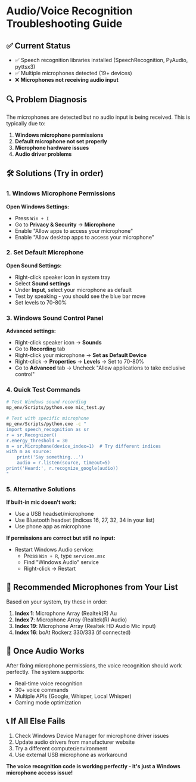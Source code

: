 # Audio/Voice Recognition Troubleshooting Guide

## ✅ Current Status
- ✅ Speech recognition libraries installed (SpeechRecognition, PyAudio, pyttsx3)
- ✅ Multiple microphones detected (19+ devices)
- ❌ **Microphones not receiving audio input**

## 🔍 Problem Diagnosis
The microphones are detected but no audio input is being received. This is typically due to:

1. **Windows microphone permissions**
2. **Default microphone not set properly**
3. **Microphone hardware issues**
4. **Audio driver problems**

## 🛠️ Solutions (Try in order)

### 1. Windows Microphone Permissions
**Open Windows Settings:**
- Press `Win + I`
- Go to **Privacy & Security** → **Microphone**
- Enable "Allow apps to access your microphone"
- Enable "Allow desktop apps to access your microphone"

### 2. Set Default Microphone
**Open Sound Settings:**
- Right-click speaker icon in system tray
- Select **Sound settings**
- Under **Input**, select your microphone as default
- Test by speaking - you should see the blue bar move
- Set levels to 70-80%

### 3. Windows Sound Control Panel
**Advanced settings:**
- Right-click speaker icon → **Sounds**
- Go to **Recording** tab
- Right-click your microphone → **Set as Default Device**
- Right-click → **Properties** → **Levels** → Set to 70-80%
- Go to **Advanced** tab → Uncheck "Allow applications to take exclusive control"

### 4. Quick Test Commands
```bash
# Test Windows sound recording
mp_env/Scripts/python.exe mic_test.py

# Test with specific microphone
mp_env/Scripts/python.exe -c "
import speech_recognition as sr
r = sr.Recognizer()
r.energy_threshold = 30
m = sr.Microphone(device_index=1)  # Try different indices
with m as source:
    print('Say something...')
    audio = r.listen(source, timeout=5)
print('Heard:', r.recognize_google(audio))
"
```

### 5. Alternative Solutions

**If built-in mic doesn't work:**
- Use a USB headset/microphone
- Use Bluetooth headset (indices 16, 27, 32, 34 in your list)
- Use phone app as microphone

**If permissions are correct but still no input:**
- Restart Windows Audio service:
  - Press `Win + R`, type `services.msc`
  - Find "Windows Audio" service
  - Right-click → Restart

## 🎯 Recommended Microphones from Your List
Based on your system, try these in order:
1. **Index 1**: Microphone Array (Realtek(R) Au
2. **Index 7**: Microphone Array (Realtek(R) Audio) 
3. **Index 19**: Microphone Array (Realtek HD Audio Mic input)
4. **Index 16**: boAt Rockerz 330/333 (if connected)

## 🚀 Once Audio Works
After fixing microphone permissions, the voice recognition should work perfectly. The system supports:
- Real-time voice recognition
- 30+ voice commands
- Multiple APIs (Google, Whisper, Local Whisper)
- Gaming mode optimization

## 📞 If All Else Fails
1. Check Windows Device Manager for microphone driver issues
2. Update audio drivers from manufacturer website
3. Try a different computer/environment
4. Use external USB microphone as workaround

**The voice recognition code is working perfectly - it's just a Windows microphone access issue!**